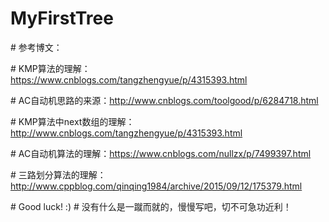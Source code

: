 ﻿# MyFirstTree

﻿# 参考博文：

﻿# KMP算法的理解：https://www.cnblogs.com/tangzhengyue/p/4315393.html

﻿# AC自动机思路的来源：http://www.cnblogs.com/toolgood/p/6284718.html

﻿# KMP算法中next数组的理解：http://www.cnblogs.com/tangzhengyue/p/4315393.html

﻿# AC自动机算法的理解：https://www.cnblogs.com/nullzx/p/7499397.html

﻿# 三路划分算法的理解：http://www.cppblog.com/qinqing1984/archive/2015/09/12/175379.html

﻿# Good luck! :)
﻿# 没有什么是一蹴而就的，慢慢写吧，切不可急功近利！

